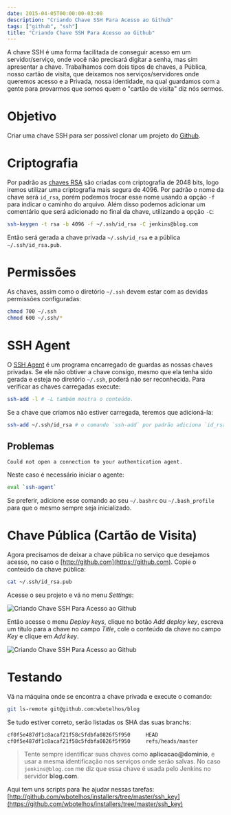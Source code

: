 ```yaml
---
date: 2015-04-05T00:00:00-03:00
description: "Criando Chave SSH Para Acesso ao Github"
tags: ["github", "ssh"]
title: "Criando Chave SSH Para Acesso ao Github"
---
```


A chave SSH é uma forma facilitada de conseguir acesso em um servidor/serviço, onde você não precisará digitar a senha, mas sim apresentar a chave. Trabalhamos com dois tipos de chaves, a Pública, nosso cartão de visita, que deixamos nos serviços/servidores onde queremos acesso e a Privada, nossa identidade, na qual guardamos com a gente para provarmos que somos quem o "cartão de visita" diz nós sermos.

# Objetivo

Criar uma chave SSH para ser possível clonar um projeto do [Github](https://github.com).

# Criptografia

Por padrão as [chaves RSA](http://pt.wikipedia.org/wiki/RSA) são criadas com criptografia de 2048 bits, logo iremos utilizar uma criptografia mais segura de 4096. Por padrão o nome da chave será `id_rsa`, porém podemos trocar esse nome usando a opção `-f` para indicar o caminho do arquivo. Além disso podemos adicionar um comentário que será adicionado no final da chave, utilizando a opção `-C`:

```sh
ssh-keygen -t rsa -b 4096 -f ~/.ssh/id_rsa -C jenkins@blog.com
```

Então será gerada a chave privada `~/.ssh/id_rsa` e a pública `~/.ssh/id_rsa.pub`.

# Permissões

As chaves, assim como o diretório `~/.ssh` devem estar com as devidas permissões configuradas:

```sh
chmod 700 ~/.ssh
chmod 600 ~/.ssh/*
```

# SSH Agent

O [SSH Agent](http://en.wikipedia.org/wiki/Ssh-agent) é um programa encarregado de guardas as nossas chaves privadas. Se ele não obtiver a chave consigo, mesmo que ela tenha sido gerada e esteja no diretório `~/.ssh`, poderá não ser reconhecida. Para verificar as chaves carregadas execute:

```sh
ssh-add -l # -L também mostra o conteúdo.
```

Se a chave que criamos não estiver carregada, teremos que adicioná-la:

```sh
ssh-add ~/.ssh/id_rsa # o comando `ssh-add` por padrão adiciona `id_rsa`.
```

## Problemas

`Could not open a connection to your authentication agent.`

Neste caso é necessário iniciar o agente:

```sh
eval `ssh-agent`
```

Se preferir, adicione esse comando ao seu `~/.bashrc` ou `~/.bash_profile` para que o mesmo sempre seja inicializado.

# Chave Pública (Cartão de Visita)

Agora precisamos de deixar a chave pública no serviço que desejamos acesso, no caso o [http://github.com](https://github.com). Copie o conteúdo da chave pública:

```sh
cat ~/.ssh/id_rsa.pub
```

Acesse o seu projeto e vá no menu *Settings*:

<img class="align-center" title="Criando Chave SSH Para Acesso ao Github" src="https://s3-sa-east-1.amazonaws.com/blogy/criando-chave-ssh-para-acesso-ao-github/criando-chave-ssh-para-acesso-ao-github-01.png" />

Então acesse o menu *Deploy keys*, clique no botão *Add deploy key*, escreva um título para a chave no campo *Title*, cole o conteúdo da chave no campo *Key* e clique em *Add key*.

<img class="align-center" title="Criando Chave SSH Para Acesso ao Github" src="https://s3-sa-east-1.amazonaws.com/blogy/criando-chave-ssh-para-acesso-ao-github/criando-chave-ssh-para-acesso-ao-github-02.png" />

# Testando

Vá na máquina onde se encontra a chave privada e execute o comando:


```sh
git ls-remote git@github.com:wbotelhos/blog
```

Se tudo estiver correto, serão listadas os SHA das suas branchs:

```sh
cf0f5e487df1c8acaf21f58c5fdbfa0826f5f950	 HEAD
cf0f5e487df1c8acaf21f58c5fdbfa0826f5f950	 refs/heads/master
```

> Tente sempre identificar suas chaves como **aplicacao@dominio**, e usar a mesma identificação nos serviços onde serão salvas. No caso `jenkins@blog.com` me diz que essa chave é usada pelo Jenkins no servidor **blog.com**.

Aqui tem uns scripts para lhe ajudar nessas tarefas: [http://github.com/wbotelhos/installers/tree/master/ssh_key](https://github.com/wbotelhos/installers/tree/master/ssh_key)
